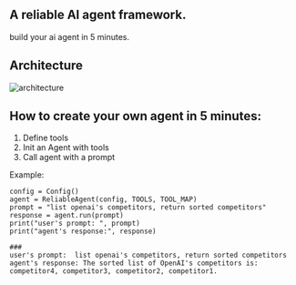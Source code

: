 ## A reliable AI agent framework.
build your ai agent in 5 minutes.


## Architecture 
![architecture](https://github.com/user-attachments/assets/0da1ce78-6318-4aac-af4e-6bad04dae72c)

## How to create your own agent in 5 minutes:
1. Define tools
2. Init an Agent with tools
3. Call agent with a prompt

Example:

```
config = Config()
agent = ReliableAgent(config, TOOLS, TOOL_MAP)
prompt = "list openai's competitors, return sorted competitors"
response = agent.run(prompt)
print("user's prompt: ", prompt)
print("agent's response:", response)

### 
user's prompt:  list openai's competitors, return sorted competitors
agent's response: The sorted list of OpenAI's competitors is: competitor4, competitor3, competitor2, competitor1.
```
